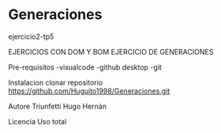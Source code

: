 # Generaciones
ejercicio2-tp5

EJERCICIOS CON DOM Y BOM
EJERCICIO DE GENERACIONES


Pre-requisitos
-visualcode 
-github desktop
-git

Instalacion
 clonar repositorio  
 https://github.com/Huguito1998/Generaciones.git
 

Autore
Triunfetti Hugo Hernán

Licencia
Uso total
